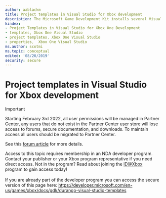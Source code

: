 ```yaml
---
author: aablackm
title: Project templates in Visual Studio for Xbox development
description: The Microsoft Game Development Kit installs several Visual Studio C++ project templates for making Xbox titles.
kindex:
- Project Templates in Visual Studio for Xbox One Development
- templates, Xbox One Visual Studio
- project templates, Xbox One Visual Studio
- properties,  Xbox One Visual Studio
ms.author: scotmi
ms.topic: conceptual
edited: '08/20/2019'
security: secure
---
```


# Project templates in Visual Studio for Xbox development
> [!IMPORTANT]
> Starting February 3rd 2022, all user permissions will be managed in Partner Center, any users that do not exist in the Partner Center user store will lose access to forums, secure documentation, and downloads. To maintain access all users should be migrated to Partner Center. <p></p>See this <a href="https://forums.xboxlive.com/articles/132187/breaking-change-user-access-for-forums-secure-docu.html">forum article</a> for more details.  

 Access to this topic requires membership in an NDA developer program. Contact your publisher or your Xbox program representative if you need direct access. Not in the program? Read about joining the <a href="https://www.xbox.com/Developers/id">ID@Xbox</a> program to gain access today!  <br/><br/>If you are already part of the developer program you can access the secure version of this page here: <a target="_blank" href="https://developer.microsoft.com/en-us/games/xbox/docs/gdk/durango-visual-studio-templates">https://developer.microsoft.com/en-us/games/xbox/docs/gdk/durango-visual-studio-templates</a>
